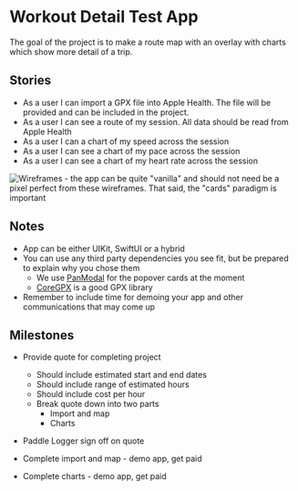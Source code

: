 # Workout Detail Test App

The goal of the project is to make a route map with an overlay with charts which show more detail of a trip.

## Stories

- As a user I can import a GPX file into Apple Health. The file will be provided and can be included in the project.
- As a user I can see a route of my session. All data should be read from Apple Health
- As a user I can a chart of my speed across the session
- As a user I can see a chart of my pace across the session
- As a user I can see a chart of my heart rate across the session

![Wireframes - the app can be quite "vanilla" and should not need be a pixel perfect from these wireframes. That said, the "cards" paradigm is important](https://cln.sh/DaBD8f/download)

## Notes

- App can be either UIKit, SwiftUI or a hybrid
- You can use any third party dependencies you see fit, but be prepared to explain why you chose them
    - We use [PanModal](https://github.com/slackhq/PanModal) for the popover cards at the moment
    - [CoreGPX](https://github.com/vincentneo/CoreGPX) is a good GPX library
- Remember to include time for demoing your app and other communications that may come up

## Milestones

- Provide quote for completing project
    - Should include estimated start and end dates
    - Should include range of estimated hours
    - Should include cost per hour
    - Break quote down into two parts
        - Import and map
        - Charts

- Paddle Logger sign off on quote
- Complete import and map - demo app, get paid
- Complete charts - demo app, get paid

